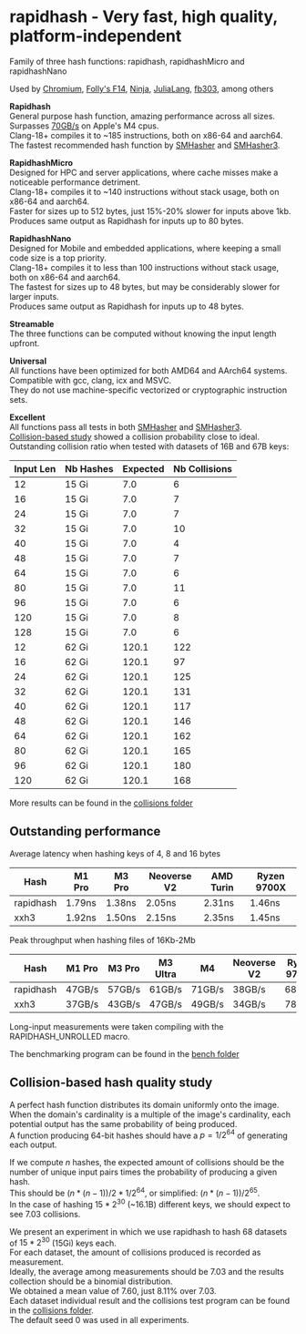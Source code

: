 rapidhash - Very fast, high quality, platform-independent
====

Family of three hash functions: rapidhash, rapidhashMicro and rapidhashNano

Used by [Chromium](https://chromium-review.googlesource.com/c/chromium/src/+/5667077), [Folly's F14](https://github.com/facebook/folly/blob/main/folly/container/HeterogeneousAccess.h#L130), [Ninja](https://github.com/ninja-build/ninja/blob/656412538b6fc102b809a61e0efce422e5a20534/src/build_log.cc#L61), [JuliaLang](https://github.com/JuliaLang/julia/blob/309b1b158f59485772d5f5fe0a762f20185cf799/base/hashing.jl#L281), [fb303](https://github.com/facebook/fb303/blob/6c0666c96b7112be2cb5608385063f1aed19c43f/fb303/ThreadCachedServiceData.h#L461), among others

**Rapidhash**  
General purpose hash function, amazing performance across all sizes.  
Surpasses [70GB/s](https://github.com/Nicoshev/rapidhash/tree/master?tab=readme-ov-file#outstanding-performance) on Apple's M4 cpus.  
Clang-18+ compiles it to ~185 instructions, both on x86-64 and aarch64.  
The fastest recommended hash function by [SMHasher](https://github.com/rurban/smhasher?tab=readme-ov-file#summary) and [SMHasher3](https://gitlab.com/fwojcik/smhasher3/-/blob/main/results/README.md#passing-hashes).

**RapidhashMicro**  
Designed for HPC and server applications, where cache misses make a noticeable performance detriment.  
Clang-18+ compiles it to ~140 instructions without stack usage, both on x86-64 and aarch64.  
Faster for sizes up to 512 bytes, just 15%-20% slower for inputs above 1kb.  
Produces same output as Rapidhash for inputs up to 80 bytes.

**RapidhashNano**  
Designed for Mobile and embedded applications, where keeping a small code size is a top priority.  
Clang-18+ compiles it to less than 100 instructions without stack usage, both on x86-64 and aarch64.  
The fastest for sizes up to 48 bytes, but may be considerably slower for larger inputs.  
Produces same output as Rapidhash for inputs up to 48 bytes.

**Streamable**  
The three functions can be computed without knowing the input length upfront.

**Universal**  
All functions have been optimized for both AMD64 and AArch64 systems.  
Compatible with gcc, clang, icx and MSVC.  
They do not use machine-specific vectorized or cryptographic instruction sets.

**Excellent**  
All functions pass all tests in both [SMHasher](https://github.com/rurban/smhasher/blob/master/doc/rapidhash.txt) and [SMHasher3](https://gitlab.com/fwojcik/smhasher3/-/blob/main/results/raw/rapidhash.txt).  
[Collision-based study](https://github.com/Nicoshev/rapidhash/tree/master?tab=readme-ov-file#collision-based-hash-quality-study) showed a collision probability close to ideal.  
Outstanding collision ratio when tested with datasets of 16B and 67B keys:

| Input Len | Nb Hashes | Expected | Nb Collisions |
| ---  | ---   | ---   | --- |
|   12 | 15 Gi |   7.0 |   6 |
|   16 | 15 Gi |   7.0 |   7 |
|   24 | 15 Gi |   7.0 |   7 |
|   32 | 15 Gi |   7.0 |  10 |
|   40 | 15 Gi |   7.0 |   4 |
|   48 | 15 Gi |   7.0 |   7 |
|   64 | 15 Gi |   7.0 |   6 |
|   80 | 15 Gi |   7.0 |  11 |
|   96 | 15 Gi |   7.0 |   6 |
|  120 | 15 Gi |   7.0 |   8 |
|  128 | 15 Gi |   7.0 |   6 |
|   12 | 62 Gi | 120.1 | 122 |
|   16 | 62 Gi | 120.1 |  97 |
|   24 | 62 Gi | 120.1 | 125 |
|   32 | 62 Gi | 120.1 | 131 |
|   40 | 62 Gi | 120.1 | 117 |
|   48 | 62 Gi | 120.1 | 146 |
|   64 | 62 Gi | 120.1 | 162 |
|   80 | 62 Gi | 120.1 | 165 |
|   96 | 62 Gi | 120.1 | 180 |
|  120 | 62 Gi | 120.1 | 168 |

More results can be found in the [collisions folder](https://github.com/Nicoshev/rapidhash/tree/master/collisions)

Outstanding performance
-------------------------

Average latency when hashing keys of 4, 8 and 16 bytes

| Hash      | M1 Pro | M3 Pro | Neoverse V2 | AMD Turin | Ryzen 9700X |
| ---       | ---    | ---    | ---         | ---       | ---         |
| rapidhash | 1.79ns | 1.38ns | 2.05ns      | 2.31ns    | 1.46ns      |
| xxh3      | 1.92ns | 1.50ns | 2.15ns      | 2.35ns    | 1.45ns      |

Peak throughput when hashing files of 16Kb-2Mb

| Hash      | M1 Pro | M3 Pro | M3 Ultra | M4     | Neoverse V2 | Ryzen 9700X |
| ---       | ---    | ---    | ---      | ---    | ---         | ---         |
| rapidhash | 47GB/s | 57GB/s | 61GB/s   | 71GB/s | 38GB/s      | 68GB/s      |
| xxh3      | 37GB/s | 43GB/s | 47GB/s   | 49GB/s | 34GB/s      | 78GB/s      |

Long-input measurements were taken compiling with the RAPIDHASH_UNROLLED macro.

The benchmarking program can be found in the [bench folder](https://github.com/Nicoshev/rapidhash/tree/master/bench)

Collision-based hash quality study
-------------------------

A perfect hash function distributes its domain uniformly onto the image.  
When the domain's cardinality is a multiple of the image's cardinality, each potential output has the same probability of being produced.  
A function producing 64-bit hashes should have a $p=1/2^{64}$ of generating each output.

If we compute $n$ hashes, the expected amount of collisions should be the number of unique input pairs times the probability of producing a given hash.  
This should be $(n*(n-1))/2 * 1/2^{64}$, or simplified: $(n*(n-1))/2^{65}$.  
In the case of hashing $15*2^{30}$ (~16.1B) different keys, we should expect to see $7.03$ collisions.

We present an experiment in which we use rapidhash to hash $68$ datasets of $15*2^{30}$ (15Gi) keys each.  
For each dataset, the amount of collisions produced is recorded as measurement.  
Ideally, the average among measurements should be $7.03$ and the results collection should be a binomial distribution.  
We obtained a mean value of $7.60$, just $8.11$% over $7.03$.  
Each dataset individual result and the collisions test program can be found in the [collisions folder](https://github.com/Nicoshev/rapidhash/tree/master/collisions).  
The default seed $0$ was used in all experiments.
